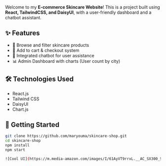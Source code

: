 Welcome to my **E-commerce Skincare Website**! This is a project built using **React, TailwindCSS, and DaisyUI**, with a user-friendly dashboard and a chatbot assistant.
 
## ✨ Features
 
- 🧴 Browse and filter skincare products
- 🛒 Add to cart & checkout system
- 💬 Integrated chatbot for user assistance
- 📊 Admin Dashboard with charts (User count by city)
 
## 🛠️ Technologies Used
 
- React.js
- Tailwind CSS
- DaisyUI
- Chart.js
 
## 🚀 Getting Started
 
```bash
git clone https://github.com/maryouma/skincare-shop.git
cd skincare-shop
npm install
npm start

![Cool UI](https://m.media-amazon.com/images/I/61AyVT9rrxL.__AC_SX300_SY300_QL70_ML2_.jpg)
 

